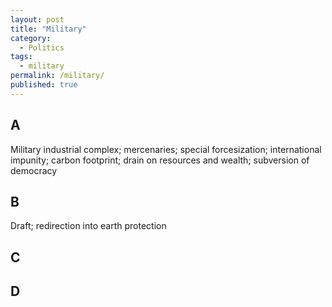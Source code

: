 ```yaml
---
layout: post
title: "Military"
category:
  - Politics
tags:
  - military
permalink: /military/
published: true
---
```


## A

Military industrial complex; mercenaries; special forcesization; international impunity; carbon footprint; drain on resources and wealth; subversion of democracy

## B

Draft; redirection into earth protection

## C

## D
